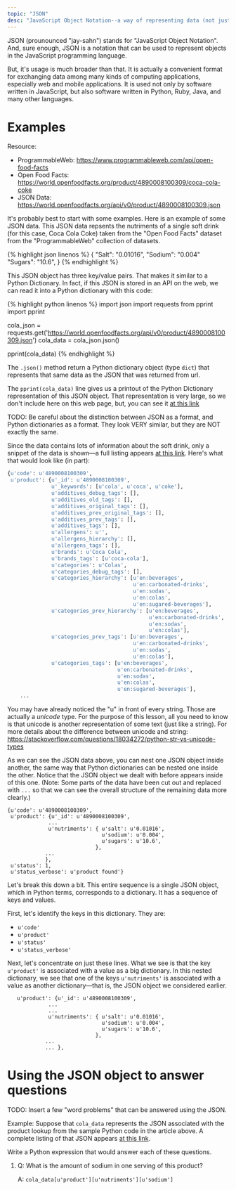 ```yaml
---
topic: "JSON"
desc: "JavaScript Object Notation--a way of representing data (not just in JavaScript but across many languages)"
---
```


JSON (prounounced "jay-sahn") stands for "JavaScript Object Notation". And, sure enough, JSON is a notation that can be used to represent objects in the JavaScript programming language.

But, it's usage is much broader than that. It is actually a convenient format for exchanging data among many kinds of computing applications, especially web and mobile applications. It is used not only by software written in JavaScript, but also software written in Python, Ruby, Java, and many other languages.

# Examples

Resource: 
- ProgrammableWeb: <https://www.programmableweb.com/api/open-food-facts>
- Open Food Facts: <https://world.openfoodfacts.org/product/4890008100309/coca-cola-coke>
- JSON Data: <https://world.openfoodfacts.org/api/v0/product/4890008100309.json>

It's probably best to start with some examples. Here is an example of some JSON data. This JSON data repsents the nutriments of a single soft drink (for this case, Coca Cola Coke) taken from the "Open Food Facts" dataset from the "ProgrammableWeb" collection of datasets. 

{% highlight json linenos %}
 {
      "Salt": "0.01016",
      "Sodium": "0.004"
      "Sugars": "10.6", 
 }
{% endhighlight %}

This JSON object has three key/value pairs. That makes it similar to a Python Dictionary. In fact, if this JSON is stored in an API on the web, we can read it into a Python dictionary with this code:  

{% highlight python linenos %}
import json
import requests
from pprint import pprint

cola_json = requests.get('https://world.openfoodfacts.org/api/v0/product/4890008100309.json')
cola_data = cola_json.json()

pprint(cola_data)
{% endhighlight %}

The `.json()` method return a Python dictionary object (type `dict`) that represents that same data as the JSON that was returned from url.

The `pprint(cola_data)` line gives us a printout of the Python Dictionary representation of this JSON object.  That representation is very large, so we don't include here on this web page, but, you can see it [at this link](cola_data_as_python_dict/)

TODO: Be careful about the distinction between JSON as a format, and Python dictionaries as a format.  They look VERY similar, but they are NOT exactly the same.

Since the data contains lots of information about the soft drink, only a snippet of the data is shown&mdash;a full listing appears [at this link](cola_data_json/).  Here's what that would look like (in part):

```python
{u'code': u'4890008100309',
 u'product': {u'_id': u'4890008100309',
              u'_keywords': [u'cola', u'coca', u'coke'],
              u'additives_debug_tags': [],
              u'additives_old_tags': [],
              u'additives_original_tags': [],
              u'additives_prev_original_tags': [],
              u'additives_prev_tags': [],
              u'additives_tags': [],
              u'allergens': u'',
              u'allergens_hierarchy': [],
              u'allergens_tags': [],
              u'brands': u'Coca Cola',
              u'brands_tags': [u'coca-cola'],
              u'categories': u'Colas',
              u'categories_debug_tags': [],
              u'categories_hierarchy': [u'en:beverages',
                                        u'en:carbonated-drinks',
                                        u'en:sodas',
                                        u'en:colas',
                                        u'en:sugared-beverages'],
              u'categories_prev_hierarchy': [u'en:beverages',
                                             u'en:carbonated-drinks',
                                             u'en:sodas',
                                             u'en:colas'],
              u'categories_prev_tags': [u'en:beverages',
                                        u'en:carbonated-drinks',
                                        u'en:sodas',
                                        u'en:colas'],
              u'categories_tags': [u'en:beverages',
                                   u'en:carbonated-drinks',
                                   u'en:sodas',
                                   u'en:colas',
                                   u'en:sugared-beverages'],
    ...
```

You may have already noticed the "u" in front of every string. Those are actually a <i>unicode</i> type. For the purpose of this lesson, all you need to know is that unicode is another representation of some text (just like a string). 
For more details about the difference between unicode and string: <https://stackoverflow.com/questions/18034272/python-str-vs-unicode-types>

As we can see the JSON data above, you can nest one JSON object inside another, the same way that Python dictionaries can be nested one inside the other. Notice that the JSON object we dealt with before appears inside of this one. 
(Note: Some parts of the data have been cut out and replaced with `...` so that we can see the overall structure of the remaining data more clearly.) 

```
{u'code': u'4890008100309',
 u'product': {u'_id': u'4890008100309',
             ...
             u'nutriments': { u'salt': u'0.01016',
                              u'sodium': u'0.004',
                              u'sugars': u'10.6',
                            },
            ...
            },
 u'status': 1,
 u'status_verbose': u'product found'}
```

Let's break this down a bit.  This entire sequence is a single JSON object, which in Python terms, corresponds to a dictionary.  It has a sequence of keys and values.

First, let's identify the keys in this dictionary.  They are:

  * `u'code'`
  * `u'product'`
  * `u'status'`
  * `u'status_verbose'`

Next, let's concentrate on just these lines.  What we see is that the key `u'product'` is associated with a value as a big dictionary. In this nested dictionary, we see that one of the keys `u'nutriments'` is associated with a value as another dictionary&mdash;that is, the JSON object we considered earlier.

```
   u'product': {u'_id': u'4890008100309',
             ...
             ...
             u'nutriments': { u'salt': u'0.01016',
                              u'sodium': u'0.004',
                              u'sugars': u'10.6',
                            },
            ...
            ... },
```

# Using the JSON object to answer questions

TODO: Insert a few "word problems" that can be answered using the JSON.

Example: Suppose that `cola_data` represents the JSON associated with the product lookup from the sample Python code in the article above.  A complete listing of that JSON appears [at this link](cola_data_json/).    

Write a Python expression that would answer each of these questions.

1.  Q: What is the amount of sodium in one serving of this product?   

    A: `cola_data[u'product'][u'nutriments'][u'sodium']`
    
   
